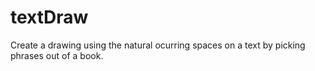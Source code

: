 # textDraw
Create a drawing using the natural ocurring spaces on a text by picking phrases out of a book.
